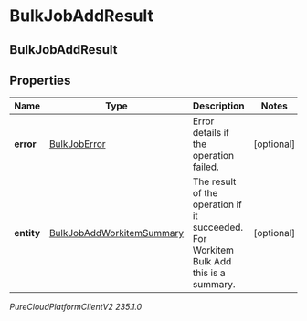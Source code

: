 # BulkJobAddResult

## BulkJobAddResult

## Properties

|Name | Type | Description | Notes|
|------------ | ------------- | ------------- | -------------|
| **error** | [BulkJobError](BulkJobError) | Error details if the operation failed. | [optional] |
| **entity** | [BulkJobAddWorkitemSummary](BulkJobAddWorkitemSummary) | The result of the operation if it succeeded. For Workitem Bulk Add this is a summary. | [optional] |



_PureCloudPlatformClientV2 235.1.0_
